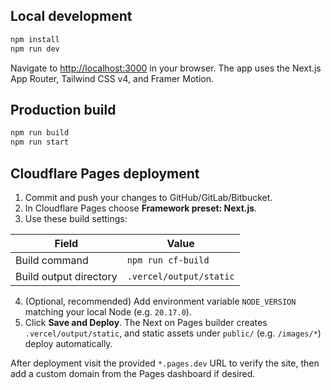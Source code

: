 ## Local development

```bash
npm install
npm run dev
```

Navigate to [http://localhost:3000](http://localhost:3000) in your browser. The app uses the Next.js App Router, Tailwind CSS v4, and Framer Motion.

## Production build

```bash
npm run build
npm run start
```

## Cloudflare Pages deployment

1. Commit and push your changes to GitHub/GitLab/Bitbucket.
2. In Cloudflare Pages choose **Framework preset: Next.js**.
3. Use these build settings:

| Field                 | Value                     |
| --------------------- | ------------------------- |
| Build command         | `npm run cf-build`        |
| Build output directory| `.vercel/output/static`   |

4. (Optional, recommended) Add environment variable `NODE_VERSION` matching your local Node (e.g. `20.17.0`).
5. Click **Save and Deploy**. The Next on Pages builder creates `.vercel/output/static`, and static assets under `public/` (e.g. `/images/*`) deploy automatically.

After deployment visit the provided `*.pages.dev` URL to verify the site, then add a custom domain from the Pages dashboard if desired.
